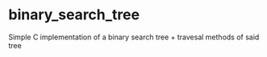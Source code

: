 binary_search_tree
==================

Simple C implementation of a binary search tree + travesal methods of said tree
